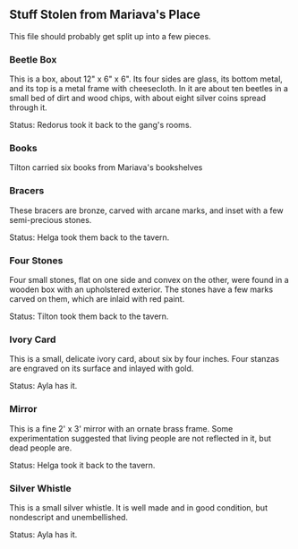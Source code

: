 
## Stuff Stolen from Mariava's Place

This file should probably get split up into a few pieces.

### Beetle Box

This is a box, about 12" x 6" x 6".  Its four sides are glass, its bottom
metal, and its top is a metal frame with cheesecloth.  In it are about ten
beetles in a small bed of dirt and wood chips, with about eight silver coins
spread through it.

Status: Redorus took it back to the gang's rooms.

### Books

Tilton carried six books from Mariava's bookshelves

### Bracers

These bracers are bronze, carved with arcane marks, and inset with a few
semi-precious stones.

Status: Helga took them back to the tavern.

### Four Stones

Four small stones, flat on one side and convex on the other, were found in a
wooden box with an upholstered exterior.  The stones have a few marks carved on
them, which are inlaid with red paint.

Status: Tilton took them back to the tavern.

### Ivory Card

This is a small, delicate ivory card, about six by four inches.  Four stanzas
are engraved on its surface and inlayed with gold.

Status: Ayla has it.

### Mirror

This is a fine 2' x 3' mirror with an ornate brass frame.  Some experimentation
suggested that living people are not reflected in it, but dead people are.

Status: Helga took it back to the tavern.

### Silver Whistle

This is a small silver whistle.  It is well made and in good condition, but
nondescript and unembellished.

Status: Ayla has it.

